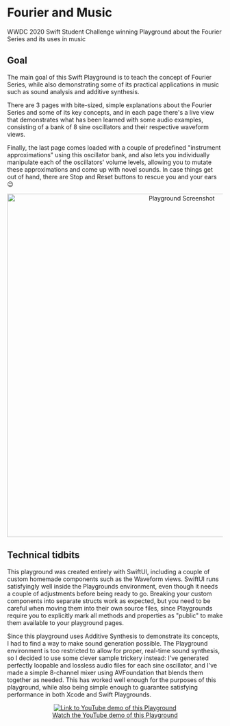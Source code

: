 # Fourier and Music
WWDC 2020 Swift Student Challenge winning Playground about the Fourier Series and its uses in music

## Goal
The main goal of this Swift Playground is to teach the concept of Fourier Series, while also demonstrating some of its practical applications in music such as sound analysis and additive synthesis.

There are 3 pages with bite-sized, simple explanations about the Fourier Series and some of its key concepts, and in each page there's a live view that demonstrates what has been learned with some audio examples, consisting of a bank of 8 sine oscillators and their respective waveform views.

Finally, the last page comes loaded with a couple of predefined "instrument approximations" using this oscillator bank, and also lets you individually manipulate each of the oscillators' volume levels, allowing you to mutate these approximations and come up with novel sounds. In case things get out of hand, there are Stop and Reset buttons to rescue you and your ears 😉

<p align="center"><img src="https://i.ibb.co/pW03FRB/Captura-de-Tela-2020-06-16-a-s-19-59-26.png" alt="Playground Screenshot" width=800 border="0"></p>

## Technical tidbits
This playground was created entirely with SwiftUI, including a couple of custom homemade components such as the Waveform views.
SwiftUI runs satisfyingly well inside the Playgrounds environment, even though it needs a couple of adjustments before being ready to go. Breaking your custom components into separate structs work as expected, but you need to be careful when moving them into their own source files, since Playgrounds require you to explicitly mark all methods and properties as "public" to make them available to your playground pages.

Since this playground uses Additive Synthesis to demonstrate its concepts, I had to find a way to make sound generation possible. 
The Playground environment is too restricted to allow for proper, real-time sound synthesis, so I decided to use some clever sample trickery instead: I've generated perfectly loopable and lossless audio files for each sine oscillator, and I've made a simple 8-channel mixer using AVFoundation that blends them together as needed. 
This has worked well enough for the purposes of this playground, while also being simple enough to guarantee satisfying performance in both Xcode and Swift Playgrounds.

<p align="center"><a href="https://youtu.be/fZsP1-hPrt0"><img src="https://img.youtube.com/vi/fZsP1-hPrt0/0.jpg" alt="Link to YouTube demo of this Playground"><br>Watch the YouTube demo of this Playground</a></p>
